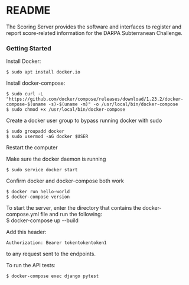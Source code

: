 # README #

The Scoring Server provides the software and interfaces to register and report score-related information for the DARPA Subterranean Challenge.

### Getting Started ###
Install Docker:

    $ sudo apt install docker.io

Install docker-compose:

    $ sudo curl -L "https://github.com/docker/compose/releases/download/1.23.2/docker-compose-$(uname -s)-$(uname -m)" -o /usr/local/bin/docker-compose
    $ sudo chmod +x /usr/local/bin/docker-compose

Create a docker user group to bypass running docker with sudo

    $ sudo groupadd docker
    $ sudo usermod -aG docker $USER

Restart the computer

Make sure the docker daemon is running

    $ sudo service docker start

Confirm docker and docker-compose both work

    $ docker run hello-world
    $ docker-compose version

To start the server, enter the directory that contains the docker-compose.yml file and run the following:  
    $ docker-compose up --build


Add this header:

    Authorization: Bearer tokentokentoken1

to any request sent to the endpoints.


To run the API tests:

    $ docker-compose exec django pytest